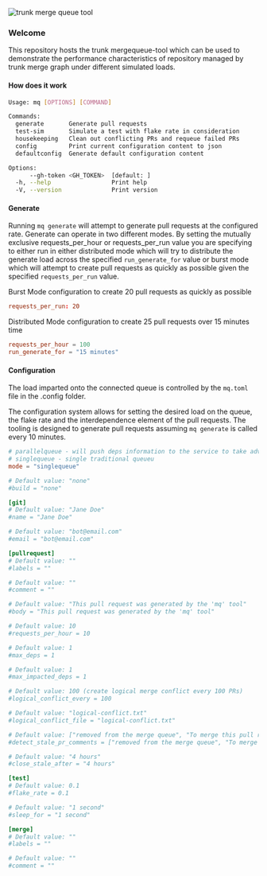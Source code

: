 ![trunk merge queue tool](https://github.com/trunk-io/mergequeue-tool/assets/1265982/6fa28185-6b75-467c-83b2-273a05dbbba4)

### Welcome

This repository hosts the trunk mergequeue-tool which can be used to demonstrate the performance
characteristics of repository managed by trunk merge graph under different simulated loads.

#### How does it work

```bash
Usage: mq [OPTIONS] [COMMAND]

Commands:
  generate       Generate pull requests
  test-sim       Simulate a test with flake rate in consideration
  housekeeping   Clean out conflicting PRs and requeue failed PRs
  config         Print current configuration content to json
  defaultconfig  Generate default configuration content

Options:
      --gh-token <GH_TOKEN>  [default: ]
  -h, --help                 Print help
  -V, --version              Print version
```

#### Generate

Running `mq generate` will attempt to generate pull requests at the configured rate. Generate can
operate in two different modes. By setting the mutually exclusive requests_per_hour or
requests_per_run value you are specifying to either run in either distributed mode which will try to
distribute the generate load across the specified `run_generate_for` value or burst mode which will
attempt to create pull requests as quickly as possible given the specified `requests_per_run` value.

Burst Mode configuration to create 20 pull requests as quickly as possible

```toml
requests_per_run: 20
```

Distributed Mode configuration to create 25 pull requests over 15 minutes time

```toml
requests_per_hour = 100
run_generate_for = "15 minutes"
```

#### Configuration

The load imparted onto the connected queue is controlled by the `mq.toml` file in the .config
folder.

The configuration system allows for setting the desired load on the queue, the flake rate and the
interdependence element of the pull requests. The tooling is designed to generate pull requests
assuming `mq generate` is called every 10 minutes.

```toml
# parallelqueue - will push deps information to the service to take advantage of trunk merge dynamic parallel queues
# singlequeue - single traditional queueu
mode = "singlequeue"

# Default value: "none"
#build = "none"

[git]
# Default value: "Jane Doe"
#name = "Jane Doe"

# Default value: "bot@email.com"
#email = "bot@email.com"

[pullrequest]
# Default value: ""
#labels = ""

# Default value: ""
#comment = ""

# Default value: "This pull request was generated by the 'mq' tool"
#body = "This pull request was generated by the 'mq' tool"

# Default value: 10
#requests_per_hour = 10

# Default value: 1
#max_deps = 1

# Default value: 1
#max_impacted_deps = 1

# Default value: 100 (create logical merge conflict every 100 PRs)
#logical_conflict_every = 100

# Default value: "logical-conflict.txt"
#logical_conflict_file = "logical-conflict.txt"

# Default value: ["removed from the merge queue", "To merge this pull request, check the box to the left"]
#detect_stale_pr_comments = ["removed from the merge queue", "To merge this pull request, check the box to the left"]

# Default value: "4 hours"
#close_stale_after = "4 hours"

[test]
# Default value: 0.1
#flake_rate = 0.1

# Default value: "1 second"
#sleep_for = "1 second"

[merge]
# Default value: ""
#labels = ""

# Default value: ""
#comment = ""
```
